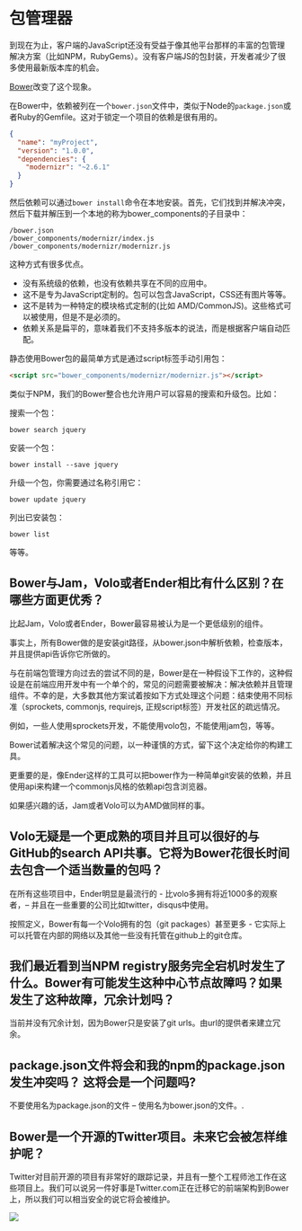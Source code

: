 # 包管理器

到现在为止，客户端的JavaScript还没有受益于像其他平台那样的丰富的包管理解决方案（比如NPM，RubyGems）。没有客户端JS的包封装，开发者减少了很多使用最新版本库的机会。

[Bower](http://bower.io)改变了这个现象。

在Bower中，依赖被列在一个`bower.json`文件中，类似于Node的`package.json`或者Ruby的Gemfile。这对于锁定一个项目的依赖是很有用的。


```json
{
  "name": "myProject",
  "version": "1.0.0",
  "dependencies": {
    "modernizr": "~2.6.1"
  }
}
```

然后依赖可以通过`bower install`命令在本地安装。首先，它们找到并解决冲突，然后下载并解压到一个本地的称为bower_components的子目录中：

    /bower.json
    /bower_components/modernizr/index.js
    /bower_components/modernizr/modernizr.js

这种方式有很多优点。

* 没有系统级的依赖，也没有依赖共享在不同的应用中。
* 这不是专为JavaScript定制的。包可以包含JavaScript，CSS还有图片等等。
* 这不是转为一种特定的模块格式定制的(比如 AMD/CommonJS)。这些格式可以被使用，但是不是必须的。
* 依赖关系是扁平的，意味着我们不支持多版本的说法，而是根据客户端自动匹配。


静态使用Bower包的最简单方式是通过script标签手动引用包：

```html
<script src="bower_components/modernizr/modernizr.js"></script>
```

类似于NPM，我们的Bower整合也允许用户可以容易的搜索和升级包。比如：

搜索一个包：

    bower search jquery

安装一个包：

    bower install --save jquery

升级一个包，你需要通过名称引用它：

    bower update jquery

列出已安装包：

    bower list

等等。


## Bower与Jam，Volo或者Ender相比有什么区别？在哪些方面更优秀？

比起Jam，Volo或者Ender，Bower最容易被认为是一个更低级别的组件。

事实上，所有Bower做的是安装git路径，从bower.json中解析依赖，检查版本，并且提供api告诉你它所做的。

与在前端包管理方向过去的尝试不同的是，Bower是在一种假设下工作的，这种假设是在前端应用开发中有一个单个的，常见的问题需要被解决：解决依赖并且管理组件。不幸的是，大多数其他方案试着按如下方式处理这个问题：结束使用不同标准（sprockets, commonjs, requirejs, 正规script标签）开发社区的疏远情况。

例如，一些人使用sprockets开发，不能使用volo包，不能使用jam包，等等。

Bower试着解决这个常见的问题，以一种谨慎的方式，留下这个决定给你的构建工具。

更重要的是，像Ender这样的工具可以把bower作为一种简单git安装的依赖，并且使用api来构建一个commonjs风格的依赖api包含浏览器。

如果感兴趣的话，Jam或者Volo可以为AMD做同样的事。

## Volo无疑是一个更成熟的项目并且可以很好的与GitHub的search API共事。它将为Bower花很长时间去包含一个适当数量的包吗？

在所有这些项目中，Ender明显是最流行的 - 比volo多拥有将近1000多的观察者，– 并且在一些重要的公司比如twitter，disqus中使用。

按照定义，Bower有每一个Volo拥有的包（git packages）甚至更多 - 它实际上可以托管在内部的网络以及其他一些没有托管在github上的git仓库。

## 我们最近看到当NPM registry服务完全宕机时发生了什么。Bower有可能发生这种中心节点故障吗？如果发生了这种故障，冗余计划吗？

当前并没有冗余计划，因为Bower只是安装了git urls。由url的提供者来建立冗余。

## package.json文件将会和我的npm的package.json发生冲突吗？ 这将会是一个问题吗?

不要使用名为package.json的文件 – 使用名为bower.json的文件。.

## Bower是一个开源的Twitter项目。未来它会被怎样维护呢？

Twitter对目前开源的项目有非常好的跟踪记录，并且有一整个工程师池工作在这些项目上。我们可以说另一件好事是Twitter.com正在迁移它的前端架构到Bower上，所以我们可以相当安全的说它将会被维护。

<img src="http://yeoman.io/assets/img/yeoman-005.png" class="character">
